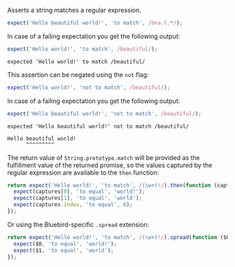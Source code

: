 Asserts a string matches a regular expression.

```js
expect('Hello beautiful world!', 'to match', /bea.t.*/);
```

In case of a failing expectation you get the following output:

```js
expect('Hello world!', 'to match', /beautiful/);
```

```output
expected 'Hello world!' to match /beautiful/
```

This assertion can be negated using the `not` flag:

```js
expect('Hello world!', 'not to match', /beautiful/);
```

In case of a failing expectation you get the following output:

```js
expect('Hello beautiful world!', 'not to match', /beautiful/);
```

```output
expected 'Hello beautiful world!' not to match /beautiful/

Hello beautiful world!
      ^^^^^^^^^
```

The return value of `String.prototype.match` will be provided as the fulfillment
value of the returned promise, so the values captured by the regular expression
are available to the `then` function:

<!-- unexpected-markdown async:true -->

```js
return expect('Hello world!', 'to match', /(\w+)!/).then(function (captures) {
  expect(captures[0], 'to equal', 'world!');
  expect(captures[1], 'to equal', 'world');
  expect(captures.index, 'to equal', 6);
});
```

Or using the Bluebird-specific `.spread` extension:

<!-- unexpected-markdown async:true -->

```js
return expect('Hello world!', 'to match', /(\w+)!/).spread(function ($0, $1) {
  expect($0, 'to equal', 'world!');
  expect($1, 'to equal', 'world');
});
```
